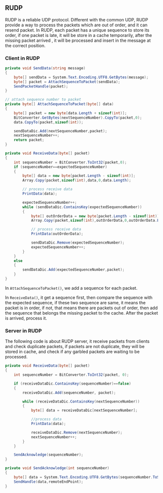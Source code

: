 ## RUDP

RUDP is a reliable UDP protocol. Different with the common UDP, RUDP provide a way to process the packets which are out of order, and it can resend packet. In RUDP, each packet has a unique sequence to store its order, if one packet is late, it will be store in a cache temporarily, after the missing packet arrived , it will be processed and insert in the message at the correct position.

### Client in RUDP

```c#
private void SendData(string message)
{
    byte[] sendData = System.Text.Encoding.UTF8.GetBytes(message);
    byte[] packet = AttachSequenceToPacket(sendData);
    SendPacketHandle(packet);
}

// attach sequence number to packet
private byte[] AttachSequenceToPacket(byte[] data)
{
    byte[] packet = new byte[data.Length + sizeof(int)];
    BitConverter.GetBytes(nextSequenceNumber).CopyTo(packet,0);
    data.CopyTo(packet,sizeof(int));

    sendDataDic.Add(nextSequenceNumber,packet);
    nextSequenceNumber++;
    return packet;
}

private void ReceiveData(byte[] packet)
{
    int sequenceNumber = BitConverter.ToInt32(packet,0);
    if (sequenceNumber==expectedSequenceNumber)
    {
        byte[] data = new byte[packet.Length - sizeof(int)];
        Array.Copy(packet,sizeof(int),data,0,data.Length);

        // process receive data
        PrintData(data);

        expectedSequenceNumber++;
        while (sendDataDic.ContainsKey(expectedSequenceNumber))
        {
            byte[] outOrderData = new byte[packet.Length - sizeof(int)];
            Array.Copy(packet,sizeof(int),outOrderData,0,outOrderData.Length);

            // process receive data
            PrintData(outOrderData);

            sendDataDic.Remove(expectedSequenceNumber);
            expectedSequenceNumber++;
        }
    }
    else
    {
        sendDataDic.Add(expectedSequenceNumber,packet);
    }
}
```

In  `AttachSequenceToPacket()`, we add a sequence for each packet.

In `ReceiveData()`,  it get a sequence first, then compare the sequence with the expected sequence, if these two sequence are same, it means the packet is in order, if not, that means there are packets out of order, then add the sequence that belongs the missing packet to the cache. After the packet is arrived, process it.

### Server in RUDP

The following code is about RUDP server, it receive packets from clients and check duplicate packets, if packets are not duplicate, they will be stored in cache, and check if any garbled packets are waiting to be processed.

```c#
private void ReceiveData(byte[] packet)
{
    int sequenceNumber = BitConverter.ToInt32(packet, 0);

    if (receiveDataDic.ContainsKey(sequenceNumber)==false)
    {
        receiveDataDic.Add(sequenceNumber, packet);

        while (receiveDataDic.ContainsKey(nextSequenceNumber))
        {
            byte[] data = receiveDataDic[nextSequenceNumber];

            //process data
            PrintData(data);

            receiveDataDic.Remove(nextSequenceNumber);
            nextSequenceNumber++;
        }
    }

    SendAcknowledge(sequenceNumber);
}

private void SendAcknowledge(int sequenceNumber)
{
    byte[] data = System.Text.Encoding.UTF8.GetBytes(sequenceNumber.ToString());
    SendHandle(data,remoteEndPoint);
}
```

